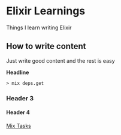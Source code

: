 # Elixir Learnings
Things I learn writing Elixir

## How to write content

Just write good content and the rest is easy

**Headline**

```
> mix deps.get
```

### Header 3

#### Header 4

[Mix Tasks](mix/tasks.md)
